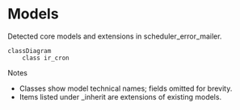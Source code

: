 # Models

Detected core models and extensions in scheduler_error_mailer.

```mermaid
classDiagram
    class ir_cron
```

Notes
- Classes show model technical names; fields omitted for brevity.
- Items listed under _inherit are extensions of existing models.
